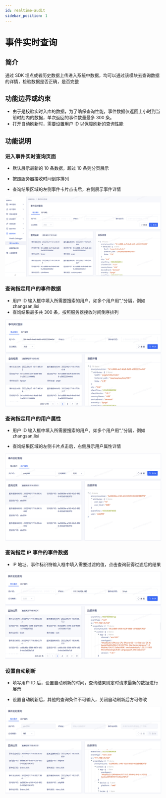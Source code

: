 ```yaml
---
id: realtime-audit
sidebar_position: 1
---
```


# 事件实时查询

## 简介[](#jian-jie)

通过 SDK 埋点或者历史数据上传进入系统中数据，均可以通过该模块去查询数据的详情，检验数据是否正确，是否完整

## 功能边界或约束[](#gong-neng-bian-jie-huo-yue-shu)

- 由于是校验实时入库的数据，为了确保查询性能，事件数据仅返回上小时到当前时刻内的数据，单次返回的事件数量最多 300 条。
- 打开自动刷新时，需要设置用户 ID 以保障刷新的查询性能

## 功能说明[](#gong-neng-shuo-ming)

### 进入事件实时查询页面[](#jin-ru-shi-jian-shi-shi-cha-xun-ye-mian)

- 默认展示最新的 10 条数据，超过 10 条则分页展示
- 按照服务器接收时间倒序排列

- 查询结果区域的左侧事件卡片点击后，右侧展示事件详情

![](/img/shishichaxun.png)

### 查询指定用户的事件数据[](#cha-xun-zhi-ding-yong-hu-de-shi-jian-shu-ju)

- 用户 ID 输入框中填入所需要搜索的用户，如多个用户用“,”分隔，例如 zhangsan,lisi
- 查询结果最多共 300 条，按照服务器接收时间倒序排列

![](/img/shishichaxun2.png)

### 查询指定用户的用户属性[](#cha-xun-zhi-ding-yong-hu-de-yong-hu-shu-ju)

- 用户 ID 输入框中填入所需要搜索的用户，如多个用户用“,”分隔，例如 zhangsan,lisi

- 查询结果区域的左侧卡片点击后，右侧展示用户属性详情

![](/img/shishichaxun3.png)

### 查询指定 IP 事件的事件数据[](#cha-xun-zhi-ding-IP-shijian-de-shj-jian-shu-ju)

- IP 地址、事件标识符输入框中填入需要过滤的值，点击查询获得过滤后的结果

![](/img/shishichaxun4.png)

### 设置自动刷新[](#she-zhi-zi-dong-shua-xin)

- 填写用户 ID 后，设置自动刷新的时间，查询结果则定时请求最新的数据进行展示

- 设置自动刷新后，其他的查询条件不可输入，关闭自动刷新后方可修改

![](/img/shishichaxun5.png)
